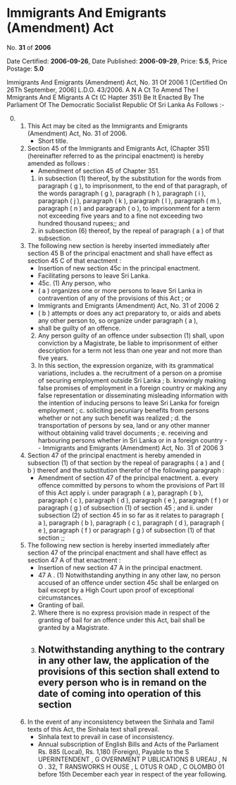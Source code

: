 # Immigrants And Emigrants (Amendment) Act

No. **31** of **2006**

Date Certified: **2006-09-26**, Date Published: **2006-09-29**, Price: **5.5**, Price Postage: **5.0**

Immigrants And Emigrants (Amendment) Act, No. 31 Of 2006 1
[Certified On 26Th September, 2006]
L.D.O. 43/2006.
A N  A Ct   To   Amend   The  I Mmigrants   And  E Migrants  A Ct (C Hapter  351)
Be It Enacted By The Parliament Of The Democratic Socialist Republic Of Sri Lanka As Follows :-

0. 
    1. This Act may be cited as the Immigrants and Emigrants (Amendment) Act, No. 31 of 2006.
        - Short title.
    2. Section 45 of the Immigrants and Emigrants Act, (Chapter 351) (hereinafter referred to as the principal enactment) is hereby amended as follows :
        - Amendment of section 45 of Chapter 351.
        1. in subsection (1) thereof, by the substitution for the words from paragraph ( g ), to imprisonment, to the end of that paragraph, of the words paragraph ( g ), paragraph ( h ), paragraph ( i ), paragraph ( j ), paragraph ( k ), paragraph ( l ), paragraph ( m ), paragraph ( n ) and paragraph ( o ), to  imprisonment  for a term not exceeding five years and to a fine not exceeding two hundred thousand rupees;; and
        2. in subsection (6) thereof,  by the repeal of paragraph ( a ) of that subsection.
    3. The following new section is hereby inserted immediately after section 45 B  of the  principal enactment and shall have effect as section 45 C  of that enactment :
        - Insertion of new section 45c in the principal enactment.
        - Facilitating persons to leave Sri Lanka.
        - 45c. (1) Any person, who
        - ( a ) organizes one or more persons to leave Sri Lanka in contravention of any of the provisions of this Act ; or
        - Immigrants and Emigrants (Amendment) Act, No. 31 of 2006 2
        - ( b ) attempts or does any act preparatory to, or aids and abets any other person to, so organize under paragraph ( a ),
        - shall be guilty of an offence.
        2. Any person guilty of an offence under subsection (1) shall, upon conviction by a Magistrate, be liable to imprisonment of either description for a term not less than one year and not more than five years.
        3. In this section, the expression organize, with its grammatical variations, includes
            a. the recruitment of a person on a promise of securing employment outside Sri Lanka ;
            b. knowingly making false promises of employment in a foreign country or making any false representation or disseminating misleading information with the intention of inducing persons to leave Sri Lanka for foreign employment ;
            c. soliciting pecuniary benefits from persons whether or not any such benefit was realized ;
            d. the transportation of persons by sea, land or any other manner without obtaining valid travel documents ;
            e. receiving and harbouring persons whether in Sri Lanka or in a foreign country
                - 
                - Immigrants and Emigrants (Amendment) Act, No. 31 of 2006 3
    4. Section 47 of the principal enactment is hereby amended in subsection (1) of that section by the repeal of paragraphs ( a ) and ( b )  thereof and the substitution therefor of the following  paragraph :
        - Amendment of section 47 of the principal enactment.
            a. every offence committed by persons to whom the provisions of Part III of this Act apply
                i. under paragraph ( a ), paragraph ( b ), paragraph ( c ), paragraph ( d ), paragraph ( e ), paragraph ( f ) or paragraph ( g ) of subsection (1) of section 45 ; and
                ii. under subsection (2) of section 45 in so far as it relates to paragraph ( a ), paragraph ( b ), paragraph ( c ), paragraph ( d ), paragraph ( e ), paragraph ( f ) or paragraph ( g ) of subsection (1) of that section ;;
    5. The following new section is hereby inserted immediately after section 47 of the principal enactment and shall have effect as section 47 A  of that enactment :
        - Insertion of new section 47 A  in the principal enactment.
        - 47 A . (1) Notwithstanding anything in any other law, no person accused of an offence under section 45c shall be enlarged on bail except by a High Court upon proof of exceptional circumstances.
        - Granting of bail.
        2. Where there is no express provision made in respect of the granting of bail for an offence under this Act, bail shall be granted by a Magistrate.
        3. Notwithstanding anything to the contrary in any other law, the application of the provisions of this section shall extend to every person who is in remand on the date of coming into operation of this section
            - 
    6. In the event of any  inconsistency between the Sinhala and Tamil texts of this Act, the Sinhala text shall prevail.
        - Sinhala text to prevail in case of inconsistency.
        - Annual subscription of English Bills and Acts of the Parliament Rs. 885 (Local), Rs. 1,180 (Foreign), Payable to the S UPERINTENDENT , G OVERNMENT   P UBLICATIONS  B UREAU , N O . 32, T RANSWORKS  H OUSE ,  L OTUS   R OAD ,  C OLOMBO  01  before  15th  December  each  year  in  respect of the year following.